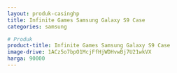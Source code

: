```yaml
---
layout: produk-casinghp
title: Infinite Games Samsung Galaxy S9 Case
categories: samsung

# Produk
product-title: Infinite Games Samsung Galaxy S9 Case
image-drive: 1ACz5o7bpO1McjFfHjWDHvwBj7U21wkVX
harga: 90000
---
```

